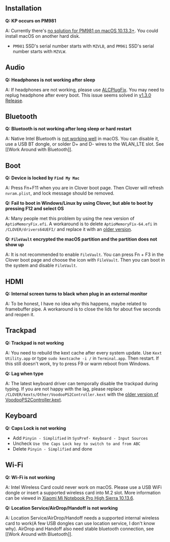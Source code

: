 ## Installation
<b>Q: KP occurs on PM981</b>

A: Currently there's [no solution for PM981 on macOS 10.13.3+](https://www.tonymacx86.com/threads/how-to-fix-pm981-in-10-13-3-17d47.245063). You could install macOS on another hard disk.
- `PM981` SSD's serial number starts with `MZVLB`, and `PM961` SSD's serial number starts with `MZVLW`.

## Audio
<b>Q: Headphones is not working after sleep</b>

A: If headphones are not working, please use [ALCPlugFix](https://github.com/daliansky/XiaoMi-Pro/tree/master/ALCPlugFix/README.md). You may need to replug headphone after every boot. This issue seems solved in [v1.3.0 Release](https://github.com/daliansky/XiaoMi-Pro/releases/tag/v1.3.0).

## Bluetooth
<b>Q: Bluetooth is not working after long sleep or hard restart</b>

A: Native Intel Bluetooth is [not working well](https://github.com/daliansky/XiaoMi-Pro/issues/50) in macOS. You can disable it, use a USB BT dongle, or solder D+ and D- wires to the WLAN_LTE slot. See [[Work Around with Bluetooth]].

## Boot
<b>Q: Device is locked by `Find My Mac`</b>

A: Press Fn+F11 when you are in Clover boot page. Then Clover will refresh `nvram.plist`, and lock message should be removed.

<b>Q: Fail to boot in Windows/Linux by using Clover, but able to boot by pressing F12 and select OS</b>

A: Many people met this problem by using the new version of `AptioMemoryFix.efi`. A workaround is to delete `AptioMemoryFix-64.efi` in `/CLOVER/drivers64UEFI/` and replace it with an [older version](https://github.com/daliansky/XiaoMi-Pro/raw/master/wiki/AptioMemoryFix.efi).

<b>Q: `FileVault` encrypted the macOS partition and the partition does not show up</b>

A: It is not recommended to enable `FileVault`. You can press Fn + F3 in the Clover boot page and choose the icon with `FileVault`. Then you can boot in the system and disable `FileVault`.

## HDMI
<b>Q: Internal screen turns to black when plug in an external monitor</b>

A: To be honest, I have no idea why this happens, maybe related to framebuffer pipe. A workaround is to close the lids for about five seconds and reopen it.

## Trackpad
<b>Q: Trackpad is not working</b>

A: You need to rebuild the kext cache after every system update. Use `Kext Utility.app` or type `sudo kextcache -i /` in `Terminal.app`. Then restart. If this still doesn't work, try to press F9 or warm reboot from Windows.

<b>Q: Lag when type</b>

A: The latest keyboard driver can temporally disable the trackpad during typing. If you are not happy with the lag, please replace `/CLOVER/kexts/Other/VoodooPS2Controller.kext` with the [older version of VoodooPS2Controller.kext](https://github.com/daliansky/XiaoMi-Pro/tree/master/wiki/VoodooPS2Controller.kext).

## Keyboard
<b>Q: Caps Lock is not working</b>

  - Add `Pinyin - Simplified` in `SysPref- Keyboard - Input Sources`
  - Uncheck `Use the Caps Lock key to switch to and from ABC`
  - Delete `Pinyin - Simplified` and done

## Wi-Fi
<b>Q: Wi-Fi is not working</b>

A: Intel Wireless Card could never work on macOS. Please use a USB WiFi dongle or insert a supported wireless card into M.2 slot. More information can be viewed in [Xiaomi Mi Notebook Pro High Sierra 10.13.6](https://www.tonymacx86.com/threads/guide-xiaomi-mi-notebook-pro-high-sierra-10-13-6.242724).

<b>Q: Location Service/AirDrop/Handoff is not working</b>

A: Location Service/AirDrop/Handoff needs a supported internal wireless card to work(A few USB dongles can use location service, I don't know why). AirDrop and Handoff also need stable bluetooth connection, see [[Work Around with Bluetooth]].